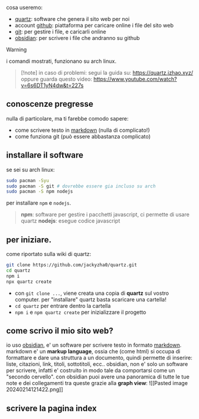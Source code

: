cosa useremo:
* [quartz](https://quartz.jzhao.xyz/): software che genera il sito web per noi
* account [github](https://github.com/): piattaforma per caricare online i file del sito web
* [git](https://git-scm.com/): per gestire i file, e caricarli online
* [obsidian](https://obsidian.md/): per scrivere i file che andranno su github

>[!warning]
>i comandi mostrati, funzionano su arch linux.

> [!note] in caso di problemi:
> segui la guida su: https://quartz.jzhao.xyz/
> oppure guarda questo video: https://www.youtube.com/watch?v=6s6DT1yN4dw&t=227s

## conoscenze pregresse
nulla di particolare, ma ti farebbe comodo sapere:
* come scrivere testo in [markdown](https://www.markdownguide.org/) (nulla di complicato!)
* come funziona git (può essere abbastanza complicato)
## installare il software
se sei su arch linux:
```bash
sudo pacman -Syu
sudo pacman -S git # dovrebbe essere gia incluso su arch
sudo pacman -S npm nodejs
```
per installare `npm` e `nodejs`.  

> **npm**: software per gestire i pacchetti javascript, ci permette di usare quartz
> **nodejs**: esegue codice javascript

## per iniziare.
come riportato sulla wiki di quartz:
```bash
git clone https://github.com/jackyzha0/quartz.git
cd quartz
npm i
npx quartz create
```
* con `git clone ...`, viene creata una copia di **quartz** sul vostro computer. per "installare" quartz basta scaricare una cartella!
* `cd quartz` per entrare dentro la cartella
* `npm i` e `npm quartz create` per inizializzare il progetto

## come scrivo il mio sito web?
io uso [obsidian](https://obsidian.md/), e' un software per scrivere testo in formato [markdown](https://www.markdownguide.org/).
markdown e' un **markup language**, ossia che (come html) si occupa di formattare e dare una struttura a un documento, quindi permette di inserire: liste, citazioni, link, titoli, sottotitoli, ecc..
obsidian, non e' solo un software per scrivere, infatti e' costruito in modo tale da comportarsi come un "secondo cervello".
con obsidian puoi avere una panoramica di tutte le tue note e dei collegamenti tra queste grazie alla **graph view**:
![[Pasted image 20240214121422.png]]

## scrivere la pagina index

